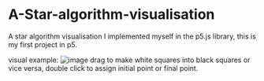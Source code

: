 # A-Star-algorithm-visualisation
A star algorithm visualisation I implemented myself in the p5.js library, this is my first project in p5.

visual example:
![image](https://user-images.githubusercontent.com/74025356/115313683-a236b900-a16b-11eb-9de5-12d4c8240c8f.png)
drag to make white squares into black squares or vice versa, double click to assign initial point or final point.
